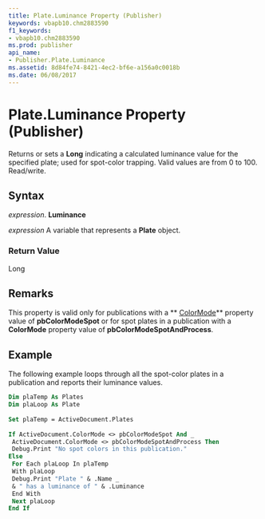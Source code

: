 ```yaml
---
title: Plate.Luminance Property (Publisher)
keywords: vbapb10.chm2883590
f1_keywords:
- vbapb10.chm2883590
ms.prod: publisher
api_name:
- Publisher.Plate.Luminance
ms.assetid: 8d84fe74-8421-4ec2-bf6e-a156a0c0018b
ms.date: 06/08/2017
---
```



# Plate.Luminance Property (Publisher)

Returns or sets a  **Long** indicating a calculated luminance value for the specified plate; used for spot-color trapping. Valid values are from 0 to 100. Read/write.


## Syntax

 _expression_. **Luminance**

 _expression_ A variable that represents a  **Plate** object.


### Return Value

Long


## Remarks

This property is valid only for publications with a  ** [ColorMode](./overview/Publisher.md)** property value of **pbColorModeSpot** or for spot plates in a publication with a **ColorMode** property value of **pbColorModeSpotAndProcess**.


## Example

The following example loops through all the spot-color plates in a publication and reports their luminance values.


```vb
Dim plaTemp As Plates 
Dim plaLoop As Plate 
 
Set plaTemp = ActiveDocument.Plates 
 
If ActiveDocument.ColorMode <> pbColorModeSpot And _ 
 ActiveDocument.ColorMode <> pbColorModeSpotAndProcess Then 
 Debug.Print "No spot colors in this publication." 
Else 
 For Each plaLoop In plaTemp 
 With plaLoop 
 Debug.Print "Plate " & .Name _ 
 & " has a luminance of " & .Luminance 
 End With 
 Next plaLoop 
End If
```


